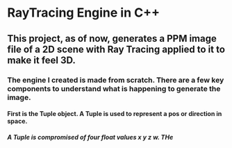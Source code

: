 # RayTracing Engine in C++

## This project, as of now, generates a PPM image file of a 2D scene with Ray Tracing applied to it to make it feel 3D.

### The engine I created is made from scratch. There are a few key components to understand what is happening to generate the image. 
#### First is the Tuple object. A Tuple is used to represent a pos or direction in space. 
##### A Tuple is compromised of four float values x y z w. THe 

